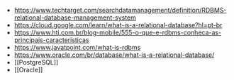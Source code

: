 - https://www.techtarget.com/searchdatamanagement/definition/RDBMS-relational-database-management-system
- https://cloud.google.com/learn/what-is-a-relational-database?hl=pt-br
- https://www.hti.com.br/blog-mobile/555-o-que-e-rdbms-conheca-as-principais-caracteristicas
- https://www.javatpoint.com/what-is-rdbms
- https://www.oracle.com/br/database/what-is-a-relational-database/
- [[PostgreSQL]]
- [[Oracle]]